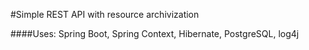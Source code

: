 #Simple REST API with resource archivization

####Uses: Spring Boot, Spring Context, Hibernate, PostgreSQL, log4j